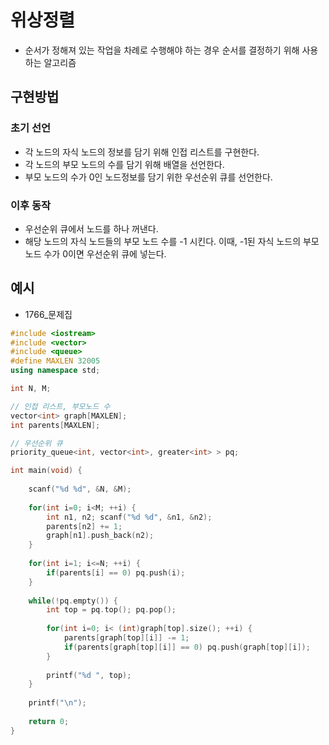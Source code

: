 # 위상정렬

- 순서가 정해져 있는 작업을 차례로 수행해야 하는 경우 순서를 결정하기 위해 사용하는 알고리즘

## 구현방법

### 초기 선언

- 각 노드의 자식 노드의 정보를 담기 위해 인접 리스트를 구현한다.
- 각 노드의 부모 노드의 수를 담기 위해 배열을 선언한다.
- 부모 노드의 수가 0인 노드정보를 담기 위한 우선순위 큐를 선언한다.

### 이후 동작

- 우선순위 큐에서 노드를 하나 꺼낸다.
- 해당 노드의 자식 노드들의 부모 노드 수를 -1 시킨다. 이때, -1된 자식 노드의 부모 노드 수가 0이면 우선순위 큐에 넣는다.

## 예시

- 1766_문제집

```cpp
#include <iostream>
#include <vector>
#include <queue>
#define MAXLEN 32005
using namespace std;

int N, M;

// 인접 리스트, 부모노드 수
vector<int> graph[MAXLEN];
int parents[MAXLEN];

// 우선순위 큐
priority_queue<int, vector<int>, greater<int> > pq;

int main(void) {
    
    scanf("%d %d", &N, &M);
    
    for(int i=0; i<M; ++i) {
        int n1, n2; scanf("%d %d", &n1, &n2);
        parents[n2] += 1;
        graph[n1].push_back(n2);
    }
    
    for(int i=1; i<=N; ++i) {
        if(parents[i] == 0) pq.push(i);
    }
    
    while(!pq.empty()) {
        int top = pq.top(); pq.pop();
        
        for(int i=0; i< (int)graph[top].size(); ++i) {
            parents[graph[top][i]] -= 1;
            if(parents[graph[top][i]] == 0) pq.push(graph[top][i]);
        }
        
        printf("%d ", top);
    }
    
    printf("\n");
    
    return 0;
}

```
